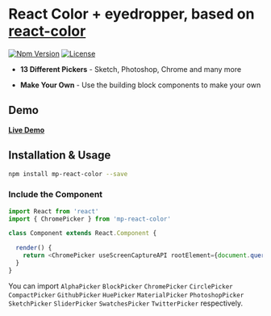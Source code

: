 # React Color + eyedropper, based on [react-color](http://casesandberg.github.io/react-color/)

[![Npm Version][npm-version-image]][npm-version-url]
[![License][license-image]][license-url]

* **13 Different Pickers** - Sketch, Photoshop, Chrome and many more

* **Make Your Own** - Use the building block components to make your own

## Demo

[**Live Demo**](http://casesandberg.github.io/react-color/)

## Installation & Usage

```sh
npm install mp-react-color --save
```

### Include the Component

```js
import React from 'react'
import { ChromePicker } from 'mp-react-color'

class Component extends React.Component {

  render() {
    return <ChromePicker useScreenCaptureAPI rootElement={document.querySelector('#react-app')} />
  }
}
```
You can import `AlphaPicker` `BlockPicker` `ChromePicker` `CirclePicker` `CompactPicker` `GithubPicker` `HuePicker` `MaterialPicker` `PhotoshopPicker` `SketchPicker` `SliderPicker` `SwatchesPicker` `TwitterPicker` respectively.


[license-image]: http://img.shields.io/npm/l/react-color.svg
[license-url]: LICENSE
[npm-version-image]: https://img.shields.io/npm/v/mp-react-color.svg
[npm-version-url]: https://www.npmjs.com/package/mp-react-color
